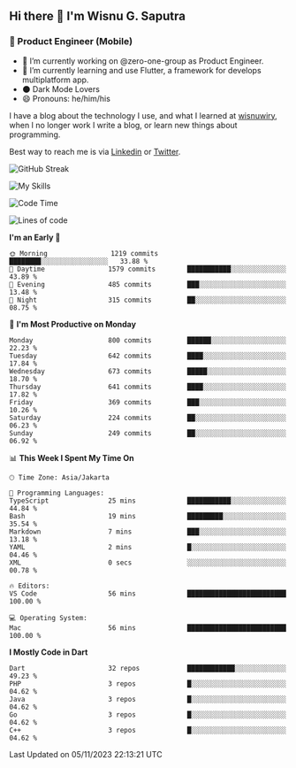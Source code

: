 ## Hi there 👋 I'm Wisnu G. Saputra

### :mobile_phone_off: Product Engineer (Mobile)

- 🔭 I’m currently working on @zero-one-group as Product Engineer.
- 🌱 I’m currently learning and use Flutter, a framework for develops multiplatform app.
- 🌑 Dark Mode Lovers
- 😄 Pronouns: he/him/his

I have a blog about the technology I use, and what I learned at [wisnuwiry](https://wisnuwiry.space/), when I no longer work I write a blog, or learn new things about programming.

Best way to reach me is via [Linkedin](https://www.linkedin.com/in/wisnu-saputra/) or [Twitter](https://twitter.com/wisnuwiry).

![GitHub Streak](https://streak-stats.demolab.com?user=wisnuwiry&theme=dark&hide_border=true)

![My Skills](https://skillicons.dev/icons?i=dart,flutter,kotlin,swift,go,js,css,neovim,git,linux&perline=5)

<!--START_SECTION:waka-->
![Code Time](http://img.shields.io/badge/Code%20Time-826%20hrs%2032%20mins-blue)

![Lines of code](https://img.shields.io/badge/From%20Hello%20World%20I%27ve%20Written-4.6%20million%20lines%20of%20code-blue)

**I'm an Early 🐤** 

```text
🌞 Morning                1219 commits        ████████░░░░░░░░░░░░░░░░░   33.88 % 
🌆 Daytime                1579 commits        ███████████░░░░░░░░░░░░░░   43.89 % 
🌃 Evening                485 commits         ███░░░░░░░░░░░░░░░░░░░░░░   13.48 % 
🌙 Night                  315 commits         ██░░░░░░░░░░░░░░░░░░░░░░░   08.75 % 
```
📅 **I'm Most Productive on Monday** 

```text
Monday                   800 commits         ██████░░░░░░░░░░░░░░░░░░░   22.23 % 
Tuesday                  642 commits         ████░░░░░░░░░░░░░░░░░░░░░   17.84 % 
Wednesday                673 commits         █████░░░░░░░░░░░░░░░░░░░░   18.70 % 
Thursday                 641 commits         ████░░░░░░░░░░░░░░░░░░░░░   17.82 % 
Friday                   369 commits         ███░░░░░░░░░░░░░░░░░░░░░░   10.26 % 
Saturday                 224 commits         ██░░░░░░░░░░░░░░░░░░░░░░░   06.23 % 
Sunday                   249 commits         ██░░░░░░░░░░░░░░░░░░░░░░░   06.92 % 
```


📊 **This Week I Spent My Time On** 

```text
🕑︎ Time Zone: Asia/Jakarta

💬 Programming Languages: 
TypeScript               25 mins             ███████████░░░░░░░░░░░░░░   44.84 % 
Bash                     19 mins             █████████░░░░░░░░░░░░░░░░   35.54 % 
Markdown                 7 mins              ███░░░░░░░░░░░░░░░░░░░░░░   13.18 % 
YAML                     2 mins              █░░░░░░░░░░░░░░░░░░░░░░░░   04.46 % 
XML                      0 secs              ░░░░░░░░░░░░░░░░░░░░░░░░░   00.78 % 

🔥 Editors: 
VS Code                  56 mins             █████████████████████████   100.00 % 

💻 Operating System: 
Mac                      56 mins             █████████████████████████   100.00 % 
```

**I Mostly Code in Dart** 

```text
Dart                     32 repos            ████████████░░░░░░░░░░░░░   49.23 % 
PHP                      3 repos             █░░░░░░░░░░░░░░░░░░░░░░░░   04.62 % 
Java                     3 repos             █░░░░░░░░░░░░░░░░░░░░░░░░   04.62 % 
Go                       3 repos             █░░░░░░░░░░░░░░░░░░░░░░░░   04.62 % 
C++                      3 repos             █░░░░░░░░░░░░░░░░░░░░░░░░   04.62 % 
```




 Last Updated on 05/11/2023 22:13:21 UTC
<!--END_SECTION:waka-->
